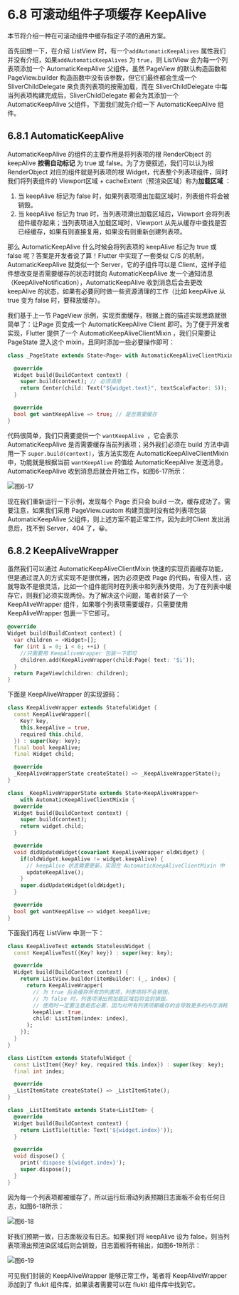 # 6.8 可滚动组件子项缓存 KeepAlive

本节将介绍一种在可滚动组件中缓存指定子项的通用方案。

首先回想一下，在介绍 ListView 时，有一个`addAutomaticKeepAlives` 属性我们并没有介绍，如果`addAutomaticKeepAlives` 为 `true`，则 ListView 会为每一个列表项添加一个 AutomaticKeepAlive 父组件。虽然 PageView 的默认构造函数和 PageView.builder 构造函数中没有该参数，但它们最终都会生成一个 SliverChildDelegate 来负责列表项的按需加载，而在 SliverChildDelegate 中每当列表项构建完成后，SliverChildDelegate 都会为其添加一个 AutomaticKeepAlive 父组件。下面我们就先介绍一下 AutomaticKeepAlive 组件。

## 6.8.1 AutomaticKeepAlive

AutomaticKeepAlive 的组件的主要作用是将列表项的根 RenderObject 的 keepAlive **按需自动标记** 为 true 或 false。为了方便叙述，我们可以认为根 RenderObject 对应的组件就是列表项的根 Widget，代表整个列表项组件，同时我们将列表组件的 Viewport区域 + cacheExtent（预渲染区域）称为**加载区域** ：

1. 当 keepAlive 标记为 false 时，如果列表项滑出加载区域时，列表组件将会被销毁。
2. 当 keepAlive 标记为 true 时，当列表项滑出加载区域后，Viewport 会将列表组件缓存起来；当列表项进入加载区域时，Viewport 从先从缓存中查找是否已经缓存，如果有则直接复用，如果没有则重新创建列表项。

那么 AutomaticKeepAlive 什么时候会将列表项的 keepAlive 标记为 true 或 false 呢？答案是开发者说了算！Flutter 中实现了一套类似 C/S 的机制，AutomaticKeepAlive 就类似一个 Server，它的子组件可以是 Client，这样子组件想改变是否需要缓存的状态时就向 AutomaticKeepAlive 发一个通知消息（KeepAliveNotification），AutomaticKeepAlive 收到消息后会去更改 keepAlive 的状态，如果有必要同时做一些资源清理的工作（比如 keepAlive 从 true 变为 false 时，要释放缓存）。

我们基于上一节 PageView 示例，实现页面缓存，根据上面的描述实现思路就很简单了：让Page 页变成一个 AutomaticKeepAlive Client 即可。为了便于开发者实现，Flutter 提供了一个 AutomaticKeepAliveClientMixin ，我们只需要让 PageState 混入这个 mixin，且同时添加一些必要操作即可：

```dart
class _PageState extends State<Page> with AutomaticKeepAliveClientMixin {

  @override
  Widget build(BuildContext context) {
    super.build(context); // 必须调用
    return Center(child: Text("${widget.text}", textScaleFactor: 5));
  }

  @override
  bool get wantKeepAlive => true; // 是否需要缓存
}
```

代码很简单，我们只需要提供一个 `wantKeepAlive `，它会表示 AutomaticKeepAlive 是否需要缓存当前列表项；另外我们必须在 build 方法中调用一下 `super.build(context)`，该方法实现在 AutomaticKeepAliveClientMixin 中，功能就是根据当前 `wantKeepAlive` 的值给 AutomaticKeepAlive 发送消息，AutomaticKeepAlive 收到消息后就会开始工作，如图6-17所示：

![图6-17](../imgs/6-17.png)

现在我们重新运行一下示例，发现每个 Page 页只会 build 一次，缓存成功了。需要注意，如果我们采用 PageView.custom 构建页面时没有给列表项包装 AutomaticKeepAlive 父组件，则上述方案不能正常工作，因为此时Client 发出消息后，找不到 Server，404 了，😀。

## 6.8.2 KeepAliveWrapper

虽然我们可以通过 AutomaticKeepAliveClientMixin 快速的实现页面缓存功能，但是通过混入的方式实现不是很优雅，因为必须更改 Page 的代码，有侵入性，这就导致不是很灵活，比如一个组件能同时在列表中和列表外使用，为了在列表中缓存它，则我们必须实现两份。为了解决这个问题，笔者封装了一个 KeepAliveWrapper 组件，如果哪个列表项需要缓存，只需要使用 KeepAliveWrapper 包裹一下它即可。

```dart
@override
Widget build(BuildContext context) {
  var children = <Widget>[];
  for (int i = 0; i < 6; ++i) {
    //只需要用 KeepAliveWrapper 包装一下即可
    children.add(KeepAliveWrapper(child:Page( text: '$i'));
  }
  return PageView(children: children);
}
```

下面是 KeepAliveWrapper 的实现源码：

```dart
class KeepAliveWrapper extends StatefulWidget {
  const KeepAliveWrapper({
    Key? key,
    this.keepAlive = true,
    required this.child,
  }) : super(key: key);
  final bool keepAlive;
  final Widget child;

  @override
  _KeepAliveWrapperState createState() => _KeepAliveWrapperState();
}

class _KeepAliveWrapperState extends State<KeepAliveWrapper>
    with AutomaticKeepAliveClientMixin {
  @override
  Widget build(BuildContext context) {
    super.build(context);
    return widget.child;
  }

  @override
  void didUpdateWidget(covariant KeepAliveWrapper oldWidget) {
    if(oldWidget.keepAlive != widget.keepAlive) {
      // keepAlive 状态需要更新，实现在 AutomaticKeepAliveClientMixin 中
      updateKeepAlive();
    }
    super.didUpdateWidget(oldWidget);
  }

  @override
  bool get wantKeepAlive => widget.keepAlive;
}
```

下面我们再在 ListView 中测一下：

```dart
class KeepAliveTest extends StatelessWidget {
  const KeepAliveTest({Key? key}) : super(key: key);

  @override
  Widget build(BuildContext context) {
    return ListView.builder(itemBuilder: (_, index) {
      return KeepAliveWrapper(
        // 为 true 后会缓存所有的列表项，列表项将不会销毁。
        // 为 false 时，列表项滑出预加载区域后将会别销毁。
        // 使用时一定要注意是否必要，因为对所有列表项都缓存的会导致更多的内存消耗
        keepAlive: true,
        child: ListItem(index: index),
      );
    });
  }
}

class ListItem extends StatefulWidget {
  const ListItem({Key? key, required this.index}) : super(key: key);
  final int index;

  @override
  _ListItemState createState() => _ListItemState();
}

class _ListItemState extends State<ListItem> {
  @override
  Widget build(BuildContext context) {
    return ListTile(title: Text('${widget.index}'));
  }

  @override
  void dispose() {
    print('dispose ${widget.index}');
    super.dispose();
  }
}
```

因为每一个列表项都被缓存了，所以运行后滑动列表预期日志面板不会有任何日志，如图6-18所示：

![图6-18](../imgs/6-18.png)

好我们预期一致，日志面板没有日志。如果我们将   keepAlive 设为 false，则当列表项滑出预渲染区域后则会销毁，日志面板将有输出，如图6-19所示：

![图6-19](../imgs/6-19.png)

可见我们封装的 KeepAliveWrapper 能够正常工作，笔者将 KeepAliveWrapper 添加到了 flukit 组件库，如果读者需要可以在 flukit 组件库中找到它。
